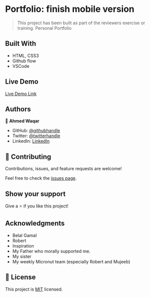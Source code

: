 # Portfolio: finish mobile version

> This project has been built as part of the reviewers exercise or training.
> Personal Portfolio

## Built With

- HTML, CSS3
- Github flow
- VSCode

## Live Demo

[Live Demo Link](https://ureyprice.github.io/AhmedPortfolio.github.io/)

## Authors

👤 **Ahmed Waqar**

- GitHub: [@githubhandle](https://github.com/UREYPRICE)
- Twitter: [@twitterhandle](https://twitter.com/AhmedWaqarQayum)
- LinkedIn: [LinkedIn](https://www.linkedin.com/in/AhmedWaqarQayum)

## 🤝 Contributing

Contributions, issues, and feature requests are welcome!

Feel free to check the [issues page](https://github.com/UREYPRICE/Microverse-Portfolio-Mobile-First/issues).

## Show your support

Give a ⭐️ if you like this project!

## Acknowledgments
- Belal Gamal
- Robert
- Inspiration
- My Father who morally supported me.
- My sister
- My weekly Micronut team (especially Robert and Mujeeb)

## 📝 License

This project is [MIT](https://github.com/microverseinc/readme-template/blob/master/MIT.md) licensed.